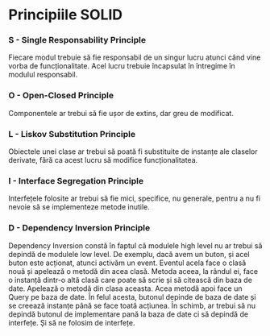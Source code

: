 Principiile SOLID
=================

### S - Single Responsability Principle
Fiecare modul trebuie să fie responsabil de un singur lucru atunci când vine vorba de funcționalitate. 
Acel lucru trebuie încapsulat în întregime în modulul responsabil.

### O - Open-Closed Principle
Componentele ar trebui să fie ușor de extins, dar greu de modificat.

### L - Liskov Substitution Principle
Obiectele unei clase ar trebui să poată fi substituite de instanțe ale claselor derivate, fără ca acest lucru să modifice funcționalitatea.

### I - Interface Segregation Principle
Interfețele folosite ar trebui să fie mici, specifice, nu generale, pentru a nu fi nevoie să se implementeze metode inutile. 

### D - Dependency Inversion Principle
Dependency Inversion constă în faptul că modulele high level nu ar trebui să depindă de modulele low level. 
De exemplu, dacă avem un buton, și acel buton este acționat, atunci activăm un event.
Eventul acela face o clasă nouă și apelează o metodă din acea clasă. 
Metoda aceea, la rândul ei, face o instanță dintr-o altă clasă care poate să scrie și să 
citească din baza de date. Apelează o metodă din clasa aceasta. 
Acea metodă apoi face un Query pe baza de date. În felul acesta, butonul depinde 
de baza de date și se creează instanțe până se face toată acțiunea. În schimb, 
ar trebui să nu depindă butonul de implementare pană la baza de date ci să depindă de interfețe. 
Și să ne folosim de interfețe.
